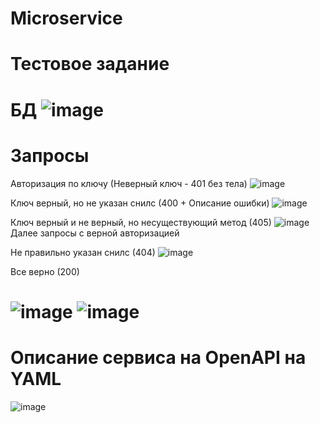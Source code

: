 # Microservice
Тестовое задание
===========================================
БД
![image](https://user-images.githubusercontent.com/55935107/171861738-551950dd-c163-4296-b438-9359385c546d.png)
============================================
Запросы
============================================
Авторизация по ключу (Неверный ключ - 401 без тела)
![image](https://user-images.githubusercontent.com/55935107/171861970-5a7add81-67bd-4c54-b630-310490981db3.png)

Ключ верный, но не указан снилс (400 + Описание ошибки)
![image](https://user-images.githubusercontent.com/55935107/171862314-a9bfc6fd-4e42-476f-a735-c07c71dfbead.png)

Ключ верный и не верный, но несуществующий метод (405)
![image](https://user-images.githubusercontent.com/55935107/171862590-d6c24337-1199-497f-a7e5-c1701bb5879b.png)
Далее запросы с верной авторизацией

Не правильно указан снилс (404)
![image](https://user-images.githubusercontent.com/55935107/171864029-23c06ec3-c864-49f1-a028-d2c82f045550.png)


Все верно (200)

![image](https://user-images.githubusercontent.com/55935107/171864413-34099230-9991-420b-b86a-799157a3c179.png)
![image](https://user-images.githubusercontent.com/55935107/171864467-b8096f46-5386-4b3f-bf9d-027652c98ec4.png)
=====
Описание сервиса на OpenAPI на YAML
=====
![image](https://user-images.githubusercontent.com/55935107/171864673-2662c05b-50a2-4124-b522-38e109abba12.png)



